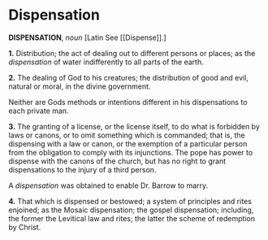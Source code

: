 # Dispensation

**DISPENSATION**, _noun_ \[Latin See [[Dispense]].\]

**1.** Distribution; the act of dealing out to different persons or places; as the _dispensation_ of water indifferently to all parts of the earth.

**2.** The dealing of God to his creatures; the distribution of good and evil, natural or moral, in the divine government.

Neither are Gods methods or intentions different in his dispensations to each private man.

**3.** The granting of a license, or the license itself, to do what is forbidden by laws or canons, or to omit something which is commanded; that is, the dispensing with a law or canon, or the exemption of a particular person from the obligation to comply with its injunctions. The pope has power to dispense with the canons of the church, but has no right to grant dispensations to the injury of a third person.

A _dispensation_ was obtained to enable Dr. Barrow to marry.

**4.** That which is dispensed or bestowed; a system of principles and rites enjoined; as the Mosaic dispensation; the gospel dispensation; including, the former the Levitical law and rites; the latter the scheme of redemption by Christ.